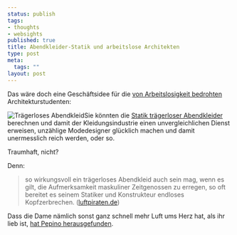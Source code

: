 ```yaml
--- 
status: publish
tags: 
- thoughts
- websights
published: true
title: Abendkleider-Statik und arbeitslose Architekten
type: post
meta: 
  tags: ""
layout: post
---
```

Das wäre doch eine Geschäftsidee für die <a href="http://www.bak.de/781.php">von Arbeitslosigkeit bedrohten</a> Architekturstudenten:

<img src='http://fredericiana.de/uploads/050309traegerlos.jpg' alt='Tr&auml;gerloses Abendkleid' class="alignleft" />Sie könnten die <a href="http://www.pepilog.de/artikel/statik-traegerloser-abendkleider.htm">Statik trägerloser Abendkleider</a> berechnen und damit der Kleidungsindustrie einen unvergleichlichen Dienst erweisen, unzählige Modedesigner glücklich machen und damit unermesslich reich werden, oder so.

Traumhaft, nicht?

Denn:
<blockquote>so wirkungsvoll ein trägerloses Abendkleid auch sein mag, wenn es gilt, die Aufmerksamkeit maskuliner Zeitgenossen zu erregen, so oft bereitet es seinem Statiker und Konstrukteur endloses Kopfzerbrechen.
(<a href="http://www.luftpiraten.de/traegerlos.html">luftpiraten.de</a>)</blockquote>

Dass die Dame nämlich sonst ganz schnell mehr Luft ums Herz hat, als ihr lieb ist, <a href="http://www.pepilog.de/artikel/no-wedding-doves.htm">hat Pepino herausgefunden</a>.
